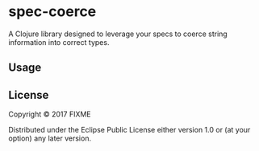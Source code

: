 # spec-coerce

A Clojure library designed to leverage your specs to coerce string information into correct types.

## Usage



## License

Copyright © 2017 FIXME

Distributed under the Eclipse Public License either version 1.0 or (at
your option) any later version.

